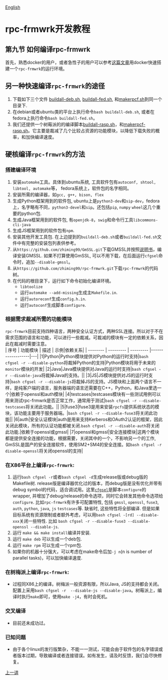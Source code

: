 [English](https://github.com/zhiming99/rpc-frmwrk/wiki/How-to-manually-build-RPC-frmwrk)

# rpc-frmwrk开发教程
## 第九节 如何编译rpc-frmwrk
首先，熟悉docker的用户，或者急性子的用户可以参考[这篇文章](../tools/README_cn.md#docker容器)用docker快速搭建一个`rpc-frmwrk`的运行环境。
## 另一种快速编译`rpc-frmwrk`的途径
1. 下载如下三个文件 [buildall-deb.sh](../tools/buildall-deb.sh), [buildall-fed.sh](../tools/buildall-fed.sh), 和[makerpcf.sh](../tools/makerpcf.sh)到同一个目录下.
2. 在debian或者ubuntu类的平台上执行命令`bash buildall-deb.sh`, 或者在fedora上执行命令`bash buildall-fed.sh`。
3. 我们还提供一个树莓派的的编译脚本[buildall-rasp.sh](../tools/buildall-rasp.sh)，和[makerpcf-rasp.sh](../tools/makerpcf-rasp.sh)。它主要是裁减了几个比较占资源的功能模块，以降低下载失败的概率，和加快编译速度。

## 硬核编译`rpc-frmwrk`的方法
### 搭建编译环境
1. 安装`automake`工具。具体到ubuntu系统, 工具软件包有`autoconf, shtool, libtool, automake`等， fedora系统上，软件包的名字相同。
2. 安装所需的编译器，如`gcc, g++, bison, flex`
3. 生成Python框架用到的软件包, ubuntu上是`python3-dev`和`sip-dev`，fedora上，名字略有不同，`python3-devel`和`sip`。还包括`pip`, `numpy` `wheel`这几个重要的python包.
4. 生成Java框架用到的软件包, 有`openjdk-8`，`swig`和命令行工具`libcommons-cli-java`
5. 生成JS框架用到的软件包有`npm`. 
6. 安装其他开发工具包. 在上边提到的`buildall-deb.sh`或者`buildall-fed.sh`文件中有完整的安装包列表供参考。
7. 从`https://github.com/zhiming99/GmSSL.git`下载GMSSL并按照[说明书](https://github.com/zhiming99/GmSSL/blob/master/README.md)，编译安装GMSSL. 如果不打算使用GmSSL, 可以不用下载，在后面运行`cfgsel`命令时，追加`--disable-gmssl`。
8. 从`https://github.com/zhiming99/rpc-frmwrk.git`下载`rpc-frmwrk`的代码树。
9. 在代码的根目录下，运行如下命令初始化编译环境。
    * `libtoolize` 
    * 运行`automake --add-missing`生成主`Makefile.in`.
    * 运行`autoreconf`生成`config.h.in`.
    * 运行`autoconf`生成脚本`configure`.
### 根据需求裁减所需的功能模块
`rpc-frmwrk`目前支持四种语言，两种安全认证方式，两种SSL连接。所以对于不在需求范围的语言和功能，可以进行一些裁减。可裁减的模块有一定的依赖关系，因此在裁减时需要注意。  
| 序号 | 功能模块 | 描述 | 示例|依赖关系|
| -------- | --------- | --------- |------------------|---|
|1|Python|Python模块提供对Python的运行时支持|`bash cfgsel -r --disable-python`将裁掉Python的支持|Python模块将用于未来的`monitor`模块的开发|
|2|Java|Java模块提供对Java的运行时支持|`bash cfgsel -r --disable-java`将裁掉Java的支持。||
|3|JS|JS模块提供对JS的运行时支持|`bash cfgsel -r --disable-js`将裁掉JS的支持。JS模块和上面两个语言不一样，是纯客户端的语言，服务器端的语言还需要在C++，Python，和Java里选一个|依赖于openssl和auth模块|
|4|testcases|testcases模块有一些测试用例可以用来测试rpc-frmwrk是否正常工作，通常用于测试|`bash cfgsel -r --disable-testcases`将关闭此功能。||
|5|fuse3|fuse3是用来安装`rpcfs`提供系统状态的模块，该功能主要用于服务器端。|`bash cfgsel -r --disable-fuse3`将关闭此功能||
|6|auth|安全认证模块|auth是用来支持Kerberos和OAuth2认证的框架，因此关闭此模块，所有的认证功能都被关闭.`bash cfgsel -r --disable-auth`将关闭此功能.|依赖于openssl或gmssl|
|7|openssl和gmssl|安全连接模块|这两个模块都是提供安全连接的功能，根据需要，关闭其中的一个，不影响另一个的工作, GmSSL是国产的安全连接软件，使用SM2+SM4的安全连接。如`bash cfgsel -r disable-openssl`将关闭openssl的支持|
### 在X86平台上编译`rpc-frmwrk`:
1. 运行`bash cfgsel -r`或者`bash cfgsel -d`生成release版或debug版的Makefile树. release版是编译器优化过的版本，而debug版是没有优化并带有debug symbol的代码，适合调试用。这里[`cfgsel`](https://github.com/zhiming99/rpc-frmwrk/blob/master/cfgsel)是脚本`configure`的wrapper, 并增加了debug/release的命令选项，同时它会转发其他命令选项给`configure`. 比如`rpc-frmwrk`有许多可配置特性, 包括 `gmssl`, `openssl`, `fuse3`, `auth`, `python`, `java`, `js` `testcases`等. 缺省时, 这些特性将全部编译. 但是如果目标系统有资源限制或者额外考虑，可以用`bash cfgsel -[rd] --disable-xxx`关闭一些特性. 比如 `bash cfgsel -r --disable-fuse3 --disable-openssl --disable-js`.
3. 运行 `make && make install`编译并安装.
4. 运行 `make deb` 可以生成一个deb包.
5. 运行 `make rpm` 可以生成一个rpm包.
6. 如果你的机器十分强大，可以考虑在make命令后加`-j n`(n is number of parallel tasks)，可以加快编译速度. 

### 在树梅派上编译`rpc-frmwrk`:
* 过程同X86上的编译。树梅派一般资源有限，所以Java, JS的支持都会关闭。配置上采用`bash cfgsel -r  --disable-js --disable-java`。树莓派上，编译时执行`make`即可，使用`make -j4`，有时会死机。

### 交叉编译
* 目前还未成功过。

### 已知问题
* 由于各个linux的发行版繁杂，不能一一测试，可能会由于软件包的名字错误或者版本过期，导致编译或者连接错误。如有发生，请及时反馈，我们会尽快修复。

[上一讲](./Tut-Debug_cn-8.md)   
